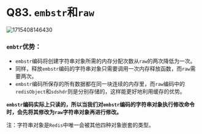 # Q83. `embstr`和`raw`

![1715408146430](C:\Users\HP\AppData\Roaming\Typora\typora-user-images\1715408146430.png)

### `embtr`优势：

+ `embstr`编码将创建字符串对象所需的内存分配次数从`raw`的两次降低为一次。
+ 同样，释放`embstr`编码的字符串对象只需要调用一次内存释放函数，而`raw`需要两次。
+ `embstr`编码所保存的所有数据都在同一块连续的内存里，而`raw`编码中的`redisObject`和`sdshdr`则是分别存储的，这样能更好地利用缓存的优势。



**`embstr`编码实际上只读的，所以当我们对`embstr`编码的字符串对象执行修改命令时，会先将其修改为`raw`字符串对象再进行修改。**

注：字符串对象是`Redis`中唯一会被其他四种对象嵌套的类型。